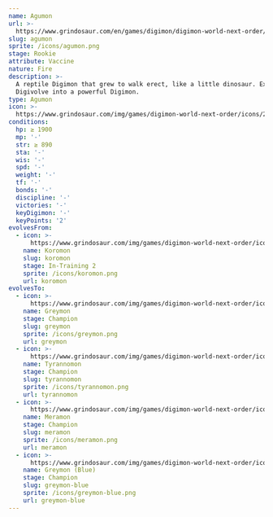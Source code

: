 ```yaml
---
name: Agumon
url: >-
  https://www.grindosaur.com/en/games/digimon/digimon-world-next-order/digimon/23-agumon
slug: agumon
sprite: /icons/agumon.png
stage: Rookie
attribute: Vaccine
nature: Fire
description: >-
  A reptile Digimon that grew to walk erect, like a little dinosaur. Expected to
  Digivolve into a powerful Digimon.
type: Agumon
icon: >-
  https://www.grindosaur.com/img/games/digimon-world-next-order/icons/23-agumon-icon.png
conditions:
  hp: ≥ 1900
  mp: '-'
  str: ≥ 890
  sta: '-'
  wis: '-'
  spd: '-'
  weight: '-'
  tf: '-'
  bonds: '-'
  discipline: '-'
  victories: '-'
  keyDigimon: '-'
  keyPoints: '2'
evolvesFrom:
  - icon: >-
      https://www.grindosaur.com/img/games/digimon-world-next-order/icons/12-koromon-icon-small.png
    name: Koromon
    slug: koromon
    stage: In-Training 2
    sprite: /icons/koromon.png
    url: koromon
evolvesTo:
  - icon: >-
      https://www.grindosaur.com/img/games/digimon-world-next-order/icons/59-greymon-icon-small.png
    name: Greymon
    stage: Champion
    slug: greymon
    sprite: /icons/greymon.png
    url: greymon
  - icon: >-
      https://www.grindosaur.com/img/games/digimon-world-next-order/icons/77-tyrannomon-icon-small.png
    name: Tyrannomon
    stage: Champion
    slug: tyrannomon
    sprite: /icons/tyrannomon.png
    url: tyrannomon
  - icon: >-
      https://www.grindosaur.com/img/games/digimon-world-next-order/icons/80-meramon-icon-small.png
    name: Meramon
    stage: Champion
    slug: meramon
    sprite: /icons/meramon.png
    url: meramon
  - icon: >-
      https://www.grindosaur.com/img/games/digimon-world-next-order/icons/101-greymon-blue-icon-small.png
    name: Greymon (Blue)
    stage: Champion
    slug: greymon-blue
    sprite: /icons/greymon-blue.png
    url: greymon-blue
---
```


